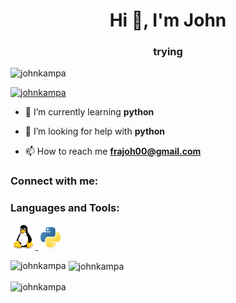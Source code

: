 <h1 align="center">Hi 👋, I'm John</h1>
<h3 align="center">trying </h3>

<p align="left"> <img src="https://komarev.com/ghpvc/?username=johnkampa&label=Profile%20views&color=0e75b6&style=flat" alt="johnkampa" /> </p>

<p align="left"> <a href="https://github.com/ryo-ma/github-profile-trophy"><img src="https://github-profile-trophy.vercel.app/?username=johnkampa" alt="johnkampa" /></a> </p>

- 🌱 I’m currently learning **python**

- 🤝 I’m looking for help with **python**

- 📫 How to reach me **frajoh00@gmail.com**

<h3 align="left">Connect with me:</h3>
<p align="left">
</p>

<h3 align="left">Languages and Tools:</h3>
<p align="left"> <a href="https://www.linux.org/" target="_blank" rel="noreferrer"> <img src="https://raw.githubusercontent.com/devicons/devicon/master/icons/linux/linux-original.svg" alt="linux" width="40" height="40"/> </a> <a href="https://www.python.org" target="_blank" rel="noreferrer"> <img src="https://raw.githubusercontent.com/devicons/devicon/master/icons/python/python-original.svg" alt="python" width="40" height="40"/> </a> </p>

<p><img align="left" src="https://github-readme-stats.vercel.app/api/top-langs?username=johnkampa&show_icons=true&locale=en&layout=compact" alt="johnkampa" /></p>

<p>&nbsp;<img align="center" src="https://github-readme-stats.vercel.app/api?username=johnkampa&show_icons=true&locale=en" alt="johnkampa" /></p>

<p><img align="center" src="https://github-readme-streak-stats.herokuapp.com/?user=johnkampa&" alt="johnkampa" /></p>

